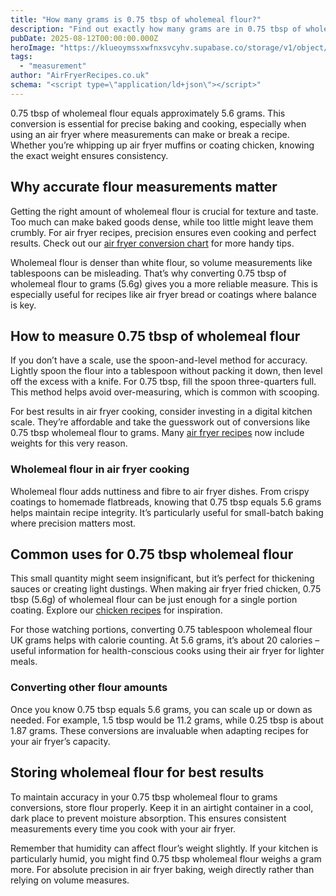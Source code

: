 ```yaml
---
title: "How many grams is 0.75 tbsp of wholemeal flour?"
description: "Find out exactly how many grams are in 0.75 tbsp of wholemeal flour with our easy UK conversion guide. Perfect for air fryer recipes!"
pubDate: 2025-08-12T00:00:00.000Z
heroImage: "https://klueoymssxwfnxsvcyhv.supabase.co/storage/v1/object/public/md/how-many-grams-is-0-75-tbsp-wholemeal-flour-c5ce905f.webp"
tags:
  - "measurement"
author: "AirFryerRecipes.co.uk"
schema: "<script type=\"application/ld+json\"></script>"
---
```


<p>0.75 tbsp of wholemeal flour equals approximately 5.6 grams. This conversion is essential for precise baking and cooking, especially when using an air fryer where measurements can make or break a recipe. Whether you’re whipping up air fryer muffins or coating chicken, knowing the exact weight ensures consistency.</p>

<h2>Why accurate flour measurements matter</h2>
<p>Getting the right amount of wholemeal flour is crucial for texture and taste. Too much can make baked goods dense, while too little might leave them crumbly. For air fryer recipes, precision ensures even cooking and perfect results. Check out our <a href=https://www.airfryerrecipe.co.uk/air-fryer-conversion-chart>air fryer conversion chart</a> for more handy tips.</p>
<p>Wholemeal flour is denser than white flour, so volume measurements like tablespoons can be misleading. That’s why converting 0.75 tbsp of wholemeal flour to grams (5.6g) gives you a more reliable measure. This is especially useful for recipes like air fryer bread or coatings where balance is key.</p>

<h2>How to measure 0.75 tbsp of wholemeal flour</h2>
<p>If you don’t have a scale, use the spoon-and-level method for accuracy. Lightly spoon the flour into a tablespoon without packing it down, then level off the excess with a knife. For 0.75 tbsp, fill the spoon three-quarters full. This method helps avoid over-measuring, which is common with scooping.</p>
<p>For best results in air fryer cooking, consider investing in a digital kitchen scale. They’re affordable and take the guesswork out of conversions like 0.75 tbsp wholemeal flour to grams. Many <a href=https://www.airfryerrecipe.co.uk/recipes>air fryer recipes</a> now include weights for this very reason.</p>

<h3>Wholemeal flour in air fryer cooking</h3>
<p>Wholemeal flour adds nuttiness and fibre to air fryer dishes. From crispy coatings to homemade flatbreads, knowing that 0.75 tbsp equals 5.6 grams helps maintain recipe integrity. It’s particularly useful for small-batch baking where precision matters most.</p>

<h2>Common uses for 0.75 tbsp wholemeal flour</h2>
<p>This small quantity might seem insignificant, but it’s perfect for thickening sauces or creating light dustings. When making air fryer fried chicken, 0.75 tbsp (5.6g) of wholemeal flour can be just enough for a single portion coating. Explore our <a href=https://www.airfryerrecipe.co.uk/recipe-category/chicken>chicken recipes</a> for inspiration.</p>
<p>For those watching portions, converting 0.75 tablespoon wholemeal flour UK grams helps with calorie counting. At 5.6 grams, it’s about 20 calories – useful information for health-conscious cooks using their air fryer for lighter meals.</p>

<h3>Converting other flour amounts</h3>
<p>Once you know 0.75 tbsp equals 5.6 grams, you can scale up or down as needed. For example, 1.5 tbsp would be 11.2 grams, while 0.25 tbsp is about 1.87 grams. These conversions are invaluable when adapting recipes for your air fryer’s capacity.</p>

<h2>Storing wholemeal flour for best results</h2>
<p>To maintain accuracy in your 0.75 tbsp wholemeal flour to grams conversions, store flour properly. Keep it in an airtight container in a cool, dark place to prevent moisture absorption. This ensures consistent measurements every time you cook with your air fryer.</p>
<p>Remember that humidity can affect flour’s weight slightly. If your kitchen is particularly humid, you might find 0.75 tbsp wholemeal flour weighs a gram more. For absolute precision in air fryer baking, weigh directly rather than relying on volume measures.</p>